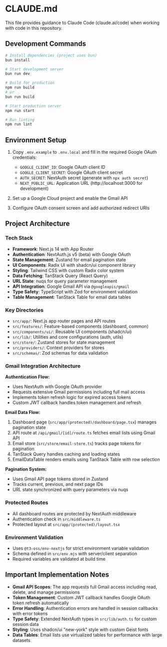 # CLAUDE.md

This file provides guidance to Claude Code (claude.ai/code) when working with code in this repository.

## Development Commands

```bash
# Install dependencies (project uses bun)
bun install

# Start development server
bun run dev

# Build for production
npm run build
# or
bun run build

# Start production server
npm run start

# Run linting
npm run lint
```

## Environment Setup

1. Copy `.env.example` to `.env.local` and fill in the required Google OAuth credentials:
   - `GOOGLE_CLIENT_ID`: Google OAuth client ID
   - `GOOGLE_CLIENT_SECRET`: Google OAuth client secret  
   - `AUTH_SECRET`: NextAuth secret (generate with `npx auth secret`)
   - `NEXT_PUBLIC_URL`: Application URL (http://localhost:3000 for development)

2. Set up a Google Cloud project and enable the Gmail API
3. Configure OAuth consent screen and add authorized redirect URIs

## Project Architecture

### Tech Stack
- **Framework**: Next.js 14 with App Router
- **Authentication**: NextAuth.js v5 (beta) with Google OAuth
- **State Management**: Zustand for email pagination state
- **UI Components**: Radix UI with shadcn/ui component library
- **Styling**: Tailwind CSS with custom Radix color system
- **Data Fetching**: TanStack Query (React Query) 
- **URL State**: nuqs for query parameter management
- **API Integration**: Google Gmail API via `@googleapis/gmail`
- **Type Safety**: TypeScript with Zod for environment validation
- **Table Management**: TanStack Table for email data tables

### Key Directories
- `src/app/`: Next.js app router pages and API routes
- `src/features/`: Feature-based components (dashboard, common)
- `src/components/ui/`: Reusable UI components (shadcn/ui)
- `src/lib/`: Utilities and core configurations (auth, utils)
- `src/store/`: Zustand stores for state management
- `src/providers/`: Context providers for stores
- `src/schemas/`: Zod schemas for data validation

### Gmail Integration Architecture

**Authentication Flow:**
- Uses NextAuth with Google OAuth provider
- Requests extensive Gmail permissions including full mail access
- Implements token refresh logic for expired access tokens
- Custom JWT callback handles token management and refresh

**Email Data Flow:**
1. Dashboard page (`src/app/(protected)/dashboard/page.tsx`) manages pagination state
2. API route at `/api/gmail/[id]/route.ts` fetches email lists using Gmail API
3. Email store (`src/store/email-store.ts`) tracks page tokens for pagination
4. TanStack Query handles caching and loading states
5. EmailDataTable renders emails using TanStack Table with row selection

**Pagination System:**
- Uses Gmail API page tokens stored in Zustand
- Tracks current, previous, and next page IDs
- URL state synchronized with query parameters via nuqs

### Protected Routes
- All dashboard routes are protected by NextAuth middleware
- Authentication check in `src/middleware.ts`
- Protected layout at `src/app/(protected)/layout.tsx`

### Environment Validation
- Uses `@t3-oss/env-nextjs` for strict environment variable validation
- Schema defined in `src/env.mjs` with server/client separation
- Required variables are validated at build time

## Important Implementation Notes

- **Gmail API Scopes**: The app requests full Gmail access including read, delete, and manage permissions
- **Token Management**: Custom JWT callback handles Google OAuth token refresh automatically
- **Error Handling**: Authentication errors are handled in session callbacks with error tokens
- **Type Safety**: Extended NextAuth types in `src/lib/auth.ts` for custom session data
- **Styling**: Uses shadcn/ui "new-york" style with custom Geist fonts
- **Data Tables**: Email lists use virtualized tables for performance with large datasets
